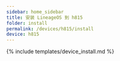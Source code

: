 ```yaml
---
sidebar: home_sidebar
title: 安装 LineageOS 到 h815
folder: install
permalink: /devices/h815/install
device: h815
---
```

{% include templates/device_install.md %}
